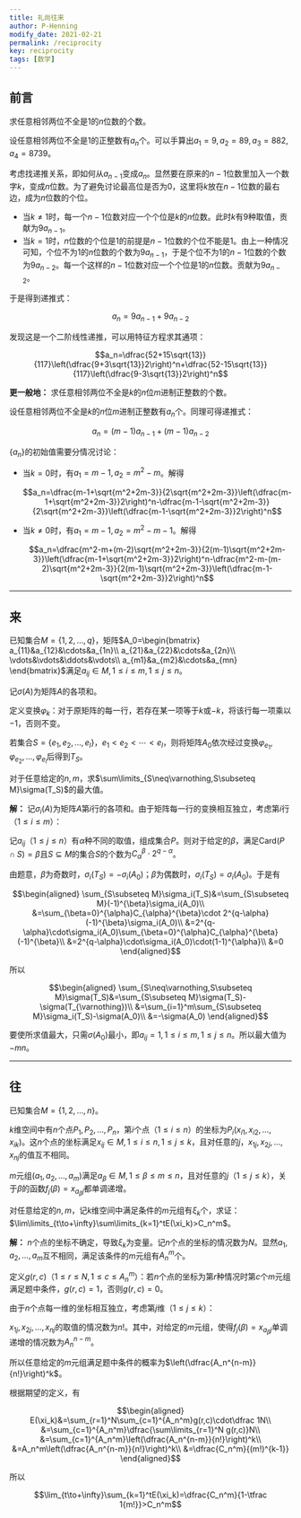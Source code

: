 ```yaml
---
title: 礼尚往来
author: P-Henning
modify_date: 2021-02-21
permalink: /reciprocity
key: reciprocity
tags: [数学]
---
```


## 前言

求任意相邻两位不全是$1$的$n$位数的个数。

设任意相邻两位不全是$1$的正整数有$a_n$个。可以手算出$a_1=9,a_2=89,a_3=882,a_4=8739$。

考虑找递推关系，即如何从$a_{n-1}$变成$a_n$。显然要在原来的$n-1$位数里加入一个数字$k$，变成$n$位数。为了避免讨论最高位是否为$0$，这里将$k$放在$n-1$位数的最右边，成为$n$位数的个位。

<!--more-->

- 当$k\neq 1$时，每一个$n-1$位数对应一个个位是$k$的$n$位数。此时$k$有$9$种取值，贡献为$9a_{n-1}$。
- 当$k=1$时，$n$位数的个位是$1$的前提是$n-1$位数的个位不能是$1$。由上一种情况可知，个位不为$1$的$n$位数的个数为$9a_{n-1}$，于是个位不为$1$的$n-1$位数的个数为$9a_{n-2}$。每一个这样的$n-1$位数对应一个个位是$1$的$n$位数。贡献为$9a_{n-2}$。

于是得到递推式：

$$a_n=9a_{n-1}+9a_{n-2}$$

发现这是一个二阶线性递推，可以用特征方程求其通项：

$$a_n=\dfrac{52+15\sqrt{13}}{117}\left(\dfrac{9+3\sqrt{13}}2\right)^n+\dfrac{52-15\sqrt{13}}{117}\left(\dfrac{9-3\sqrt{13}}2\right)^n$$

**更一般地：** 求任意相邻两位不全是$k$的$n$位$m$进制正整数的个数。

设任意相邻两位不全是$k$的$n$位$m$进制正整数有$a_n$个。同理可得递推式：

$$a_n=(m-1)a_{n-1}+(m-1)a_{n-2}$$

$\lbrace a_n\rbrace$的初始值需要分情况讨论：

- 当$k=0$时，有$a_1=m-1,a_2=m^2-m$。解得

  $$a_n=\dfrac{m-1+\sqrt{m^2+2m-3}}{2\sqrt{m^2+2m-3}}\left(\dfrac{m-1+\sqrt{m^2+2m-3}}2\right)^n-\dfrac{m-1-\sqrt{m^2+2m-3}}{2\sqrt{m^2+2m-3}}\left(\dfrac{m-1-\sqrt{m^2+2m-3}}2\right)^n$$
- 当$k\neq 0$时，有$a_1=m-1,a_2=m^2-m-1$。解得

  $$a_n=\dfrac{m^2-m+(m-2)\sqrt{m^2+2m-3}}{2(m-1)\sqrt{m^2+2m-3}}\left(\dfrac{m-1+\sqrt{m^2+2m-3}}2\right)^n-\dfrac{m^2-m-(m-2)\sqrt{m^2+2m-3}}{2(m-1)\sqrt{m^2+2m-3}}\left(\dfrac{m-1-\sqrt{m^2+2m-3}}2\right)^n$$

---

## 来

已知集合$M=\lbrace1,2,\dots,q\rbrace$，矩阵$A_0=\begin{bmatrix}
a_{11}&a_{12}&\cdots&a_{1n}\\
a_{21}&a_{22}&\cdots&a_{2n}\\
\vdots&\vdots&\ddots&\vdots\\
a_{m1}&a_{m2}&\cdots&a_{mn}
\end{bmatrix}$满足$a_{ij}\in M,1\leqslant i\leqslant m,1\leqslant j\leqslant n$。

记$\sigma(A)$为矩阵$A$的各项和。

定义变换$\varphi_k$：对于原矩阵的每一行，若存在某一项等于$k$或$-k$，将该行每一项乘以$-1$，否则不变。

若集合$S=\lbrace e_1,e_2,\dots,e_l\rbrace$，$e_1<e_2<\cdots<e_l$，则将矩阵$A_0$依次经过变换$\varphi_{e_1},\varphi_{e_2},\dots,\varphi_{e_l}$后得到$T_S$。

对于任意给定的$n,m$，求$\sum\limits_{S\neq\varnothing,S\subseteq M}\sigma(T_S)$的最大值。

**解：** 记$\sigma_i(A)$为矩阵$A$第$i$行的各项和。由于矩阵每一行的变换相互独立，考虑第$i$行（$1\leqslant i\leqslant m$）：

记$a_{ij}$（$1\leqslant j\leqslant n$）有$\alpha$种不同的取值，组成集合$P$。则对于给定的$\beta$，满足$\text{Card}(P\cap S)=\beta$且$S\subseteq M$的集合$S$的个数为$C_{\alpha}^{\beta}\cdot 2^{q-\alpha}$。

由题意，$\beta$为奇数时，$\sigma_i(T_S)=-\sigma_i(A_0)$；$\beta$为偶数时，$\sigma_i(T_S)=\sigma_i(A_0)$。于是有

$$\begin{aligned}
\sum_{S\subseteq M}\sigma_i(T_S)&=\sum_{S\subseteq M}(-1)^{\beta}\sigma_i(A_0)\\
&=\sum_{\beta=0}^{\alpha}C_{\alpha}^{\beta}\cdot 2^{q-\alpha}(-1)^{\beta}\sigma_i(A_0)\\
&=2^{q-\alpha}\cdot\sigma_i(A_0)\sum_{\beta=0}^{\alpha}C_{\alpha}^{\beta}(-1)^{\beta}\\
&=2^{q-\alpha}\cdot\sigma_i(A_0)\cdot(1-1)^{\alpha}\\
&=0
\end{aligned}$$

所以

$$\begin{aligned}
\sum_{S\neq\varnothing,S\subseteq M}\sigma(T_S)&=\sum_{S\subseteq M}\sigma(T_S)-\sigma(T_{\varnothing})\\
&=\sum_{i=1}^m\sum_{S\subseteq M}\sigma_i(T_S)-\sigma(A_0)\\
&=-\sigma(A_0)
\end{aligned}$$

要使所求值最大，只需$\sigma(A_0)$最小，即$a_{ij}=1,1\leqslant i\leqslant m,1\leqslant j\leqslant n$。所以最大值为$-mn$。

---

## 往

已知集合$M=\lbrace 1,2,\dots,n\rbrace$。

$k$维空间中有$n$个点$P_1,P_2,\dots,P_n$，第$i$个点（$1\leqslant i\leqslant n$）的坐标为$P_i(x_{i1},x_{i2},\dots,x_{ik})$。这$n$个点的坐标满足$x_{ij}\in M,1\leqslant i\leqslant n,1\leqslant j\leqslant k$，且对任意的$j$，$x_{1j},x_{2j},\dots,x_{nj}$的值互不相同。

$m$元组$(a_1,a_2,\dots,a_m)$满足$a_{\beta}\in M,1\leqslant\beta\leqslant m\leqslant n$，且对任意的$j$（$1\leqslant j\leqslant k$），关于$\beta$的函数$f_j(\beta)=x_{a_{\beta}j}$都单调递增。

对任意给定的$n,m$，记$k$维空间中满足条件的$m$元组有$\xi_k$个，求证：$\lim\limits_{t\to+\infty}\sum\limits_{k=1}^tE(\xi_k)>C_n^m$。

**解：** $n$个点的坐标不确定，导致$\xi_k$为变量。记$n$个点的坐标的情况数为$N$。显然$a_1,a_2,\dots,a_m$互不相同，满足该条件的$m$元组有$A_n^m$个。

定义$g(r,c)$（$1\leqslant r\leqslant N,1\leqslant c\leqslant A_n^m$）：若$n$个点的坐标为第$r$种情况时第$c$个$m$元组满足题中条件，$g(r,c)=1$，否则$g(r,c)=0$。

由于$n$个点每一维的坐标相互独立，考虑第$j$维（$1\leqslant j\leqslant k$）：

$x_{1j},x_{2j},\dots,x_{nj}$的取值的情况数为$n!$。其中，对给定的$m$元组，使得$f_j(\beta)=x_{a_{\beta}j}$单调递增的情况数为$A_n^{n-m}$。

所以任意给定的$m$元组满足题中条件的概率为$\left(\dfrac{A_n^{n-m}}{n!}\right)^k$。

根据期望的定义，有

$$\begin{aligned}
E(\xi_k)&=\sum_{r=1}^N\sum_{c=1}^{A_n^m}g(r,c)\cdot\dfrac 1N\\
&=\sum_{c=1}^{A_n^m}\dfrac{\sum\limits_{r=1}^N g(r,c)}N\\
&=\sum_{c=1}^{A_n^m}\left(\dfrac{A_n^{n-m}}{n!}\right)^k\\
&=A_n^m\left(\dfrac{A_n^{n-m}}{n!}\right)^k\\
&=\dfrac{C_n^m}{(m!)^{k-1}}
\end{aligned}$$

所以

$$\lim_{t\to+\infty}\sum_{k=1}^tE(\xi_k)=\dfrac{C_n^m}{1-\tfrac 1{m!}}>C_n^m$$
